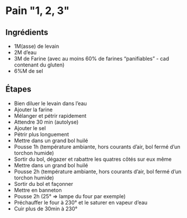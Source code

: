 # Pain "1, 2, 3"

## Ingrédients

- 1M(asse) de levain
- 2M d’eau
- 3M de Farine (avec au moins 60% de farines “panifiables” - cad contenant du gluten)
- 6%M de sel

## Étapes

- Bien diluer le levain dans l’eau
- Ajouter la farine
- Mélanger et pétrir rapidement
- Attendre 30 min (autolyse)
- Ajouter le sel
- Pétrir plus longuement
- Mettre dans un grand bol huilé
- Pousse 1h (température ambiante, hors courants d’air, bol fermé d’un torchon humide)
- Sortir du bol, dégazer et rabattre les quatres côtés sur eux même
- Mettre dans un grand bol huilé
- Pousse 2h (température ambiante, hors courants d’air, bol fermé d’un torchon humide)
- Sortir du bol et façonner
- Mettre en banneton 
- Pousse 2h (25° => lampe du four par exemple)
- Préchauffer le four à 230° et le saturer en vapeur d’eau
- Cuir plus de 30min à 230°
